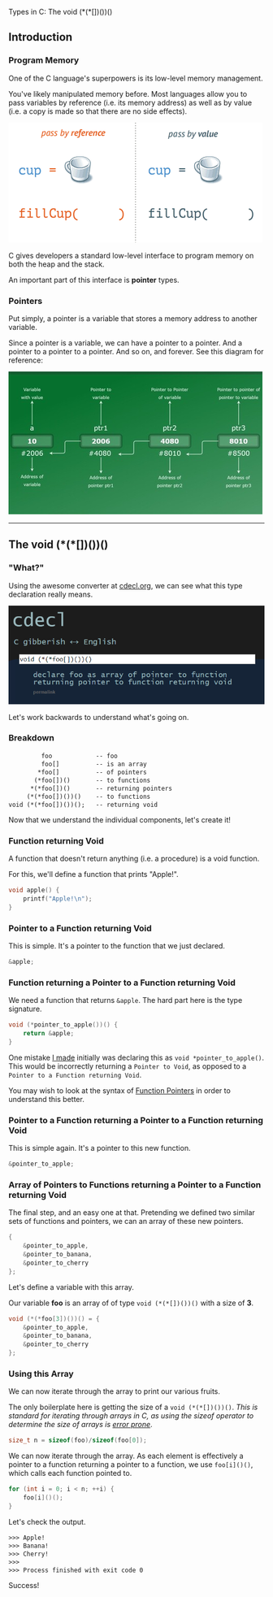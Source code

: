 Types in C: The void (\*(\*[])())()

## Introduction

### Program Memory

One of the C language's superpowers is its low-level memory management.

You've likely manipulated memory before. Most languages allow you to pass variables by reference (i.e. its memory address) as well as by value (i.e. a copy is made so that there are no side effects).

![Pass by Reference vs. Pass by Value Analogy](pass-by-reference-vs-pass-by-value.gif)

C gives developers a standard low-level interface to program memory on both the heap and the stack. 

An important part of this interface is **pointer** types. 

### Pointers

Put simply, a pointer is a variable that stores a memory address to another variable. 

Since a pointer is a variable, we can have a pointer to a pointer. And a pointer to a pointer to a pointer. And so on, and forever. See this diagram for reference:

![Pointer to a Pointer to a Pointer to a Variable](pointers-to-pointers.jpg)

---

## The void (\*(\*[])())()

### "What?"

Using the awesome converter at [cdecl.org](https://cdecl.org/?q=void+%28*%28*foo%5B%5D%29%28%29%29%28%29), we can see what this type declaration really means.

![Conversion with cdecl](cdecl.png)

Let's work backwards to understand what's going on.

### Breakdown
```
         foo            -- foo
         foo[]          -- is an array
        *foo[]          -- of pointers
       (*foo[])()       -- to functions
      *(*foo[])()       -- returning pointers
     (*(*foo[])())()    -- to functions
void (*(*foo[])())();   -- returning void
```

Now that we understand the individual components, let's create it!

### Function returning Void

A function that doesn't return anything (i.e. a procedure) is a void function.

For this, we'll define a function that prints "Apple!".

```c
void apple() {
    printf("Apple!\n");
}
```

### Pointer to a Function returning Void

This is simple. It's a pointer to the function that we just declared.

```c
&apple;
```

### Function returning a Pointer to a Function returning Void

We need a function that returns `&apple`. The hard part here is the type signature. 

```c
void (*pointer_to_apple())() {
    return &apple;
}
```

One mistake [I made](https://www.reddit.com/r/C_Programming/comments/gq171w/pointer_to_function_returning_void_vs_pointer_to/) initially was declaring this as `void *pointer_to_apple()`. This would be incorrectly returning a `Pointer to Void`, as opposed to a `Pointer to a Function returning Void`.

You may wish to look at the syntax of [Function Pointers](https://www.geeksforgeeks.org/function-pointer-in-c/) in order to understand this better.

### Pointer to a Function returning a Pointer to a Function returning Void

This is simple again. It's a pointer to this new function.

```c
&pointer_to_apple;
```

### Array of Pointers to Functions returning a Pointer to a Function returning Void

The final step, and an easy one at that. Pretending we defined two similar sets of functions and pointers, we can an array of these new pointers.

```c
{
    &pointer_to_apple,
    &pointer_to_banana,
    &pointer_to_cherry
};
```

Let's define a variable with this array. 

Our variable **foo** is an array of of type `void (*(*[])())()` with a size of **3**.
```c
void (*(*foo[3])())() = {
    &pointer_to_apple,
    &pointer_to_banana,
    &pointer_to_cherry
};
```

### Using this Array

We can now iterate through the array to print our various fruits.

The only boilerplate here is getting the size of a `void (*(*[])())()`. *This is standard for iterating through arrays in C, as using the sizeof operator to determine the size of arrays is [error prone](https://wiki.sei.cmu.edu/confluence/display/c/ARR01-C.+Do+not+apply+the+sizeof+operator+to+a+pointer+when+taking+the+size+of+an+array)*.

```c 
size_t n = sizeof(foo)/sizeof(foo[0]);
```

We can now iterate through the array. As each element is effectively a pointer to a function returning a pointer to a function, we use `foo[i]()()`, which calls each function pointed to.

```c
for (int i = 0; i < n; ++i) {
    foo[i]()();
}
```

Let's check the output.

```
>>> Apple!
>>> Banana!
>>> Cherry!
>>> 
>>> Process finished with exit code 0
```

Success!
